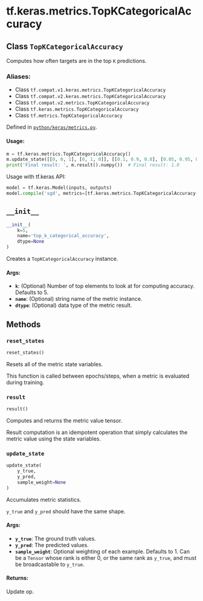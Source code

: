 <div itemscope itemtype="http://developers.google.com/ReferenceObject">
<meta itemprop="name" content="tf.keras.metrics.TopKCategoricalAccuracy" />
<meta itemprop="path" content="Stable" />
<meta itemprop="property" content="__init__"/>
<meta itemprop="property" content="reset_states"/>
<meta itemprop="property" content="result"/>
<meta itemprop="property" content="update_state"/>
</div>

# tf.keras.metrics.TopKCategoricalAccuracy

## Class `TopKCategoricalAccuracy`

Computes how often targets are in the top `K` predictions.



### Aliases:

* Class `tf.compat.v1.keras.metrics.TopKCategoricalAccuracy`
* Class `tf.compat.v2.keras.metrics.TopKCategoricalAccuracy`
* Class `tf.compat.v2.metrics.TopKCategoricalAccuracy`
* Class `tf.keras.metrics.TopKCategoricalAccuracy`
* Class `tf.metrics.TopKCategoricalAccuracy`



Defined in [`python/keras/metrics.py`](/code/stable/tensorflow/python/keras/metrics.py).

<!-- Placeholder for "Used in" -->


#### Usage:



```python
m = tf.keras.metrics.TopKCategoricalAccuracy()
m.update_state([[0, 0, 1], [0, 1, 0]], [[0.1, 0.9, 0.8], [0.05, 0.95, 0]])
print('Final result: ', m.result().numpy())  # Final result: 1.0
```

Usage with tf.keras API:

```python
model = tf.keras.Model(inputs, outputs)
model.compile('sgd', metrics=[tf.keras.metrics.TopKCategoricalAccuracy()])
```

<h2 id="__init__"><code>__init__</code></h2>

``` python
__init__(
    k=5,
    name='top_k_categorical_accuracy',
    dtype=None
)
```

Creates a `TopKCategoricalAccuracy` instance.


#### Args:


* <b>`k`</b>: (Optional) Number of top elements to look at for computing accuracy.
  Defaults to 5.
* <b>`name`</b>: (Optional) string name of the metric instance.
* <b>`dtype`</b>: (Optional) data type of the metric result.



## Methods

<h3 id="reset_states"><code>reset_states</code></h3>

``` python
reset_states()
```

Resets all of the metric state variables.

This function is called between epochs/steps,
when a metric is evaluated during training.

<h3 id="result"><code>result</code></h3>

``` python
result()
```

Computes and returns the metric value tensor.

Result computation is an idempotent operation that simply calculates the
metric value using the state variables.

<h3 id="update_state"><code>update_state</code></h3>

``` python
update_state(
    y_true,
    y_pred,
    sample_weight=None
)
```

Accumulates metric statistics.

`y_true` and `y_pred` should have the same shape.

#### Args:


* <b>`y_true`</b>: The ground truth values.
* <b>`y_pred`</b>: The predicted values.
* <b>`sample_weight`</b>: Optional weighting of each example. Defaults to 1. Can be
  a `Tensor` whose rank is either 0, or the same rank as `y_true`,
  and must be broadcastable to `y_true`.


#### Returns:

Update op.




